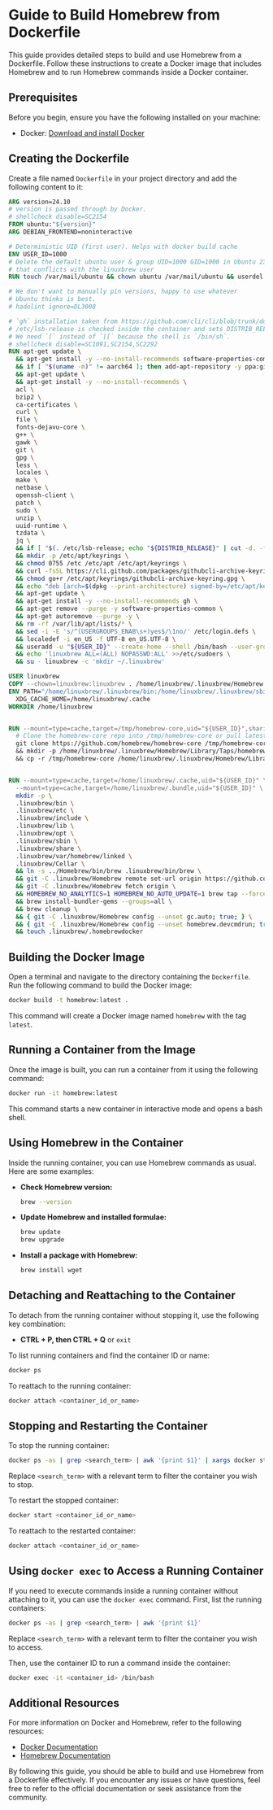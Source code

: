 # Guide to Build Homebrew from Dockerfile

This guide provides detailed steps to build and use Homebrew from a Dockerfile. Follow these instructions to create a Docker image that includes Homebrew and to run Homebrew commands inside a Docker container.

## Prerequisites

Before you begin, ensure you have the following installed on your machine:
- Docker: [Download and install Docker](https://www.docker.com/products/docker-desktop)

## Creating the Dockerfile

Create a file named `Dockerfile` in your project directory and add the following content to it:

```dockerfile
ARG version=24.10
# version is passed through by Docker.
# shellcheck disable=SC2154
FROM ubuntu:"${version}"
ARG DEBIAN_FRONTEND=noninteractive

# Deterministic UID (first user). Helps with docker build cache
ENV USER_ID=1000
# Delete the default ubuntu user & group UID=1000 GID=1000 in Ubuntu 23.04+
# that conflicts with the linuxbrew user
RUN touch /var/mail/ubuntu && chown ubuntu /var/mail/ubuntu && userdel -r ubuntu; true

# We don't want to manually pin versions, happy to use whatever
# Ubuntu thinks is best.
# hadolint ignore=DL3008

# `gh` installation taken from https://github.com/cli/cli/blob/trunk/docs/install_linux.md#debian-ubuntu-linux-raspberry-pi-os-apt
# /etc/lsb-release is checked inside the container and sets DISTRIB_RELEASE.
# We need `[` instead of `[[` because the shell is `/bin/sh`.
# shellcheck disable=SC1091,SC2154,SC2292
RUN apt-get update \
  && apt-get install -y --no-install-recommends software-properties-common gnupg-agent \
  && if [ "$(uname -m)" != aarch64 ]; then add-apt-repository -y ppa:git-core/ppa; fi \
  && apt-get update \
  && apt-get install -y --no-install-recommends \
  acl \
  bzip2 \
  ca-certificates \
  curl \
  file \
  fonts-dejavu-core \
  g++ \
  gawk \
  git \
  gpg \
  less \
  locales \
  make \
  netbase \
  openssh-client \
  patch \
  sudo \
  unzip \
  uuid-runtime \
  tzdata \
  jq \
  && if [ "$(. /etc/lsb-release; echo "${DISTRIB_RELEASE}" | cut -d. -f1)" -ge 22 ]; then apt-get install -y --no-install-recommends skopeo; fi \
  && mkdir -p /etc/apt/keyrings \
  && chmod 0755 /etc /etc/apt /etc/apt/keyrings \
  && curl -fsSL https://cli.github.com/packages/githubcli-archive-keyring.gpg | tee /etc/apt/keyrings/githubcli-archive-keyring.gpg >/dev/null \
  && chmod go+r /etc/apt/keyrings/githubcli-archive-keyring.gpg \
  && echo "deb [arch=$(dpkg --print-architecture) signed-by=/etc/apt/keyrings/githubcli-archive-keyring.gpg] https://cli.github.com/packages stable main" | tee /etc/apt/sources.list.d/github-cli.list >/dev/null \
  && apt-get update \
  && apt-get install -y --no-install-recommends gh \
  && apt-get remove --purge -y software-properties-common \
  && apt-get autoremove --purge -y \
  && rm -rf /var/lib/apt/lists/* \
  && sed -i -E 's/^(USERGROUPS_ENAB\s+)yes$/\1no/' /etc/login.defs \
  && localedef -i en_US -f UTF-8 en_US.UTF-8 \
  && useradd -u "${USER_ID}" --create-home --shell /bin/bash --user-group linuxbrew \
  && echo 'linuxbrew ALL=(ALL) NOPASSWD:ALL' >>/etc/sudoers \
  && su - linuxbrew -c 'mkdir ~/.linuxbrew'

USER linuxbrew
COPY --chown=linuxbrew:linuxbrew . /home/linuxbrew/.linuxbrew/Homebrew
ENV PATH="/home/linuxbrew/.linuxbrew/bin:/home/linuxbrew/.linuxbrew/sbin:${PATH}" \
  XDG_CACHE_HOME=/home/linuxbrew/.cache
WORKDIR /home/linuxbrew


RUN --mount=type=cache,target=/tmp/homebrew-core,uid="${USER_ID}",sharing=locked \
  # Clone the homebrew-core repo into /tmp/homebrew-core or pull latest changes if it exists
  git clone https://github.com/homebrew/homebrew-core /tmp/homebrew-core || { cd /tmp/homebrew-core && git pull; } \
  && mkdir -p /home/linuxbrew/.linuxbrew/Homebrew/Library/Taps/homebrew/homebrew-core \
  && cp -r /tmp/homebrew-core /home/linuxbrew/.linuxbrew/Homebrew/Library/Taps/homebrew/


RUN --mount=type=cache,target=/home/linuxbrew/.cache,uid="${USER_ID}" \
  --mount=type=cache,target=/home/linuxbrew/.bundle,uid="${USER_ID}" \
  mkdir -p \
  .linuxbrew/bin \
  .linuxbrew/etc \
  .linuxbrew/include \
  .linuxbrew/lib \
  .linuxbrew/opt \
  .linuxbrew/sbin \
  .linuxbrew/share \
  .linuxbrew/var/homebrew/linked \
  .linuxbrew/Cellar \
  && ln -s ../Homebrew/bin/brew .linuxbrew/bin/brew \
  && git -C .linuxbrew/Homebrew remote set-url origin https://github.com/Homebrew/brew \
  && git -C .linuxbrew/Homebrew fetch origin \
  && HOMEBREW_NO_ANALYTICS=1 HOMEBREW_NO_AUTO_UPDATE=1 brew tap --force homebrew/core \
  && brew install-bundler-gems --groups=all \
  && brew cleanup \
  && { git -C .linuxbrew/Homebrew config --unset gc.auto; true; } \
  && { git -C .linuxbrew/Homebrew config --unset homebrew.devcmdrun; true; } \
  && touch .linuxbrew/.homebrewdocker
```

## Building the Docker Image

Open a terminal and navigate to the directory containing the `Dockerfile`. Run the following command to build the Docker image:

```sh
docker build -t homebrew:latest .
```

This command will create a Docker image named `homebrew` with the tag `latest`.

## Running a Container from the Image

Once the image is built, you can run a container from it using the following command:

```sh
docker run -it homebrew:latest
```

This command starts a new container in interactive mode and opens a bash shell.

## Using Homebrew in the Container

Inside the running container, you can use Homebrew commands as usual. Here are some examples:

- **Check Homebrew version:**
  ```sh
  brew --version
  ```

- **Update Homebrew and installed formulae:**
  ```sh
  brew update
  brew upgrade
  ```

- **Install a package with Homebrew:**
  ```sh
  brew install wget
  ```

## Detaching and Reattaching to the Container

To detach from the running container without stopping it, use the following key combination:
- **CTRL + P, then CTRL + Q** or ```exit```

To list running containers and find the container ID or name:
```sh
docker ps
```

To reattach to the running container:
```sh
docker attach <container_id_or_name>
```

## Stopping and Restarting the Container

To stop the running container:
```sh
docker ps -as | grep <search_term> | awk '{print $1}' | xargs docker stop
```
Replace `<search_term>` with a relevant term to filter the container you wish to stop.

To restart the stopped container:
```sh
docker start <container_id_or_name>
```

To reattach to the restarted container:
```sh
docker attach <container_id_or_name>
```

## Using `docker exec` to Access a Running Container

If you need to execute commands inside a running container without attaching to it, you can use the `docker exec` command. First, list the running containers:

```sh
docker ps -as | grep <search_term> | awk '{print $1}'
```
Replace `<search_term>` with a relevant term to filter the container you wish to access.

Then, use the container ID to run a command inside the container:

```sh
docker exec -it <container_id> /bin/bash
```

## Additional Resources

For more information on Docker and Homebrew, refer to the following resources:
- [Docker Documentation](https://docs.docker.com/)
- [Homebrew Documentation](https://docs.brew.sh/)

By following this guide, you should be able to build and use Homebrew from a Dockerfile effectively. If you encounter any issues or have questions, feel free to refer to the official documentation or seek assistance from the community.
